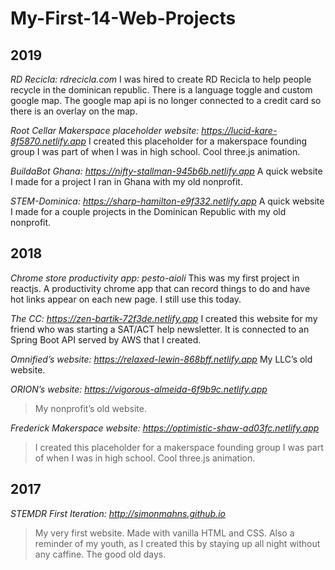 # My-First-14-Web-Projects

**2019**
--------------------
*RD Recicla: rdrecicla.com*
I was hired to create RD Recicla to help people recycle in the dominican republic. There is a language toggle and custom google map. The google map api is no longer connected to a credit card so there is an overlay on the map.

*Root Cellar Makerspace placeholder website: https://lucid-kare-8f5870.netlify.app*
I created this placeholder for a makerspace founding group I was part of when I was in high school. Cool three.js animation.

*BuildaBot Ghana: https://nifty-stallman-945b6b.netlify.app*
A quick website I made for a project I ran in Ghana with my old nonprofit.

*STEM-Dominica: https://sharp-hamilton-e9f332.netlify.app*
A quick website I made for a couple projects in the Dominican Republic with my old nonprofit. 


**2018**
--------------------
*Chrome store productivity app: pesto-aioli*
This was my first project in reactjs. A productivity chrome app that can record things to do and have hot links appear on each new page. I still use this today.

*The CC: https://zen-bartik-72f3de.netlify.app*
I created this website for my friend who was starting a SAT/ACT help newsletter. It is connected to an Spring Boot API served by AWS that I created.

*Omnified’s website: https://relaxed-lewin-868bff.netlify.app*
My LLC’s old website. 

*ORION’s website: https://vigorous-almeida-6f9b9c.netlify.app*
>My nonprofit’s old website. 

*Frederick Makerspace website: https://optimistic-shaw-ad03fc.netlify.app*
>I created this placeholder for a makerspace founding group I was part of when I was in high school. Cool three.js animation.



**2017**
--------------------
*STEMDR First Iteration: http://simonmahns.github.io*
>My very first website. Made with vanilla HTML and CSS. Also a reminder of my youth, as I created this by staying up all night without any caffine. The good old days.
